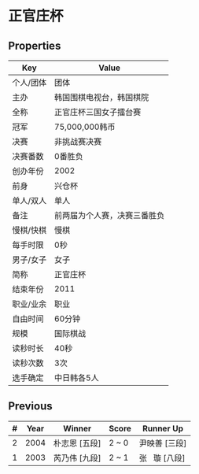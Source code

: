 # 正官庄杯

## Properties

| Key | Value |
| --- | ----- |
| 个人/团体 | 团体 |
| 主办 | 韩国围棋电视台，韩国棋院 |
| 全称 | 正官庄杯三国女子擂台赛 |
| 冠军 | 75,000,000韩币 |
| 决赛 | 非挑战赛决赛 |
| 决赛番数 | 0番胜负 |
| 创办年份 | 2002 |
| 前身 | 兴仓杯 |
| 单人/双人 | 单人 |
| 备注 | 前两届为个人赛，决赛三番胜负 |
| 慢棋/快棋 | 慢棋 |
| 每手时限 | 0秒 |
| 男子/女子 | 女子 |
| 简称 | 正官庄杯 |
| 结束年份 | 2011 |
| 职业/业余 | 职业 |
| 自由时间 | 60分钟 |
| 规模 | 国际棋战 |
| 读秒时长 | 40秒 |
| 读秒次数 | 3次 |
| 选手确定 | 中日韩各5人 |

## Previous

| # | Year | Winner | Score | Runner Up |
| --- | --- | --- | --- | --- |
| 2 | 2004 | 朴志恩 [五段] | 2 ~ 0 | 尹映善 [三段] |
| 1 | 2003 | 芮乃伟 [九段] | 2 ~ 1 | 张   璇 [八段] |


